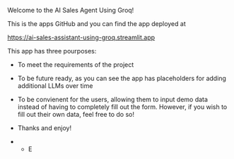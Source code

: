 Welcome to the AI Sales Agent Using Groq!

This is the apps GitHub and you can find the app deployed at

https://ai-sales-assistant-using-groq.streamlit.app

This app has three pourposes:

- To meet the requirements of the project
- To be future ready, as you can see the app has placeholders for adding additional LLMs over time
- To be convienent for the users, allowing them to input demo data instead of having to completely fill out the form. However, if you wish to fill out their own data, feel free to do so!

- Thanks and enjoy!

- - E
